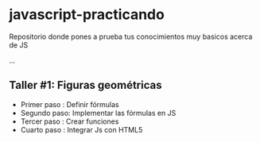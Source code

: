 # javascript-practicando
Repositorio donde pones a prueba tus conocimientos muy basicos acerca de JS

...

## Taller #1: Figuras geométricas

- Primer paso : Definir fórmulas
- Segundo paso: Implementar las fórmulas en JS
- Tercer paso : Crear funciones
- Cuarto paso : Integrar Js con HTML5